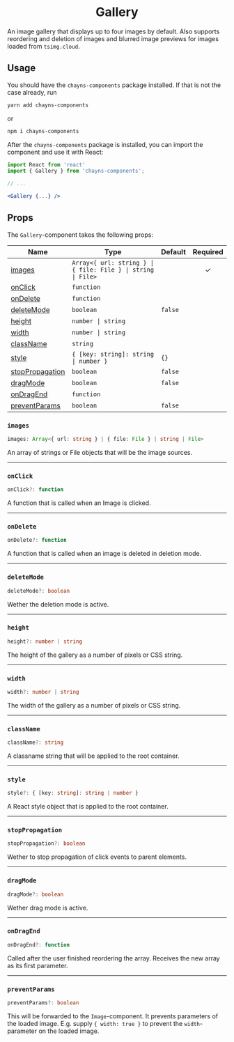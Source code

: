 <div align="center"><h1>Gallery</h1></div>

An image gallery that displays up to four images by default. Also supports
reordering and deletion of images and blurred image previews for images loaded
from `tsimg.cloud`.

## Usage

You should have the `chayns-components` package installed. If that is not the
case already, run

```bash
yarn add chayns-components
```

or

```bash
npm i chayns-components
```

After the `chayns-components` package is installed, you can import the component
and use it with React:

```jsx
import React from 'react'
import { Gallery } from 'chayns-components';

// ...

<Gallery {...} />
```

## Props

The `Gallery`-component takes the following props:

| Name                                | Type                                                         | Default | Required |
| ----------------------------------- | ------------------------------------------------------------ | ------- | :------: |
| [images](#images)                   | `Array<{ url: string } \| { file: File } \| string \| File>` |         |    ✓     |
| [onClick](#onclick)                 | `function`                                                   |         |          |
| [onDelete](#ondelete)               | `function`                                                   |         |          |
| [deleteMode](#deletemode)           | `boolean`                                                    | `false` |          |
| [height](#height)                   | `number \| string`                                           |         |          |
| [width](#width)                     | `number \| string`                                           |         |          |
| [className](#classname)             | `string`                                                     |         |          |
| [style](#style)                     | `{ [key: string]: string \| number }`                        | `{}`    |          |
| [stopPropagation](#stoppropagation) | `boolean`                                                    | `false` |          |
| [dragMode](#dragmode)               | `boolean`                                                    | `false` |          |
| [onDragEnd](#ondragend)             | `function`                                                   |         |          |
| [preventParams](#preventparams)     | `boolean`                                                    | `false` |          |

### `images`

```ts
images: Array<{ url: string } | { file: File } | string | File>
```

An array of strings or File objects that will be the image sources.

---

### `onClick`

```ts
onClick?: function
```

A function that is called when an Image is clicked.

---

### `onDelete`

```ts
onDelete?: function
```

A function that is called when an image is deleted in deletion mode.

---

### `deleteMode`

```ts
deleteMode?: boolean
```

Wether the deletion mode is active.

---

### `height`

```ts
height?: number | string
```

The height of the gallery as a number of pixels or CSS string.

---

### `width`

```ts
width?: number | string
```

The width of the gallery as a number of pixels or CSS string.

---

### `className`

```ts
className?: string
```

A classname string that will be applied to the root container.

---

### `style`

```ts
style?: { [key: string]: string | number }
```

A React style object that is applied to the root container.

---

### `stopPropagation`

```ts
stopPropagation?: boolean
```

Wether to stop propagation of click events to parent elements.

---

### `dragMode`

```ts
dragMode?: boolean
```

Wether drag mode is active.

---

### `onDragEnd`

```ts
onDragEnd?: function
```

Called after the user finished reordering the array. Receives the new array as
its first parameter.

---

### `preventParams`

```ts
preventParams?: boolean
```

This will be forwarded to the `Image`-component. It prevents parameters of the
loaded image. E.g. supply `{ width: true }` to prevent the `width`-parameter on
the loaded image.
